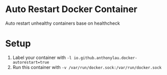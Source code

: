# Auto Restart Docker Container

Auto restart unhealthy containers base on healthcheck

# Setup

1. Label your container with `-l io.github.anthonylau.docker-autorestart=true`
2. Run this container with `-v /var/run/docker.sock:/var/run/docker.sock`
